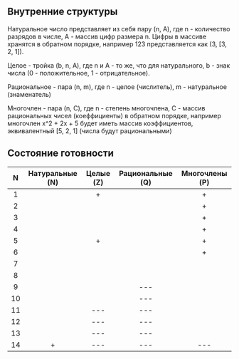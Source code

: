 ## Внутренние структуры

Натуральное число представляет из себя пару (n, A), где n - количество разрядов в числе, A - массив цифр размера n.
Цифры в массиве хранятся в обратном порядке, например 123 представляется как (3, [3, 2, 1]).

Целое - тройка (b, n, A), где n и A - то же, что для натурального, b - знак числа (0 - положительное, 1 - 
отрицательное).

Рациональное - пара (n, m), где n - целое (числитель), m - натуральное (знаменатель)

Многочлен - пара (n, C), где n - степень многочлена, С - массив рациональных чисел (коеффициенты) в обратном порядке,
например многочлен x^2 + 2x + 5 будет иметь массив коэффициентов, эквивалентный [5, 2, 1] (числа будут рациональными)

## Состояние готовности
| N | Натуральные (N) | Целые (Z) | Рациональные (Q) | Многочлены (P) |
|:-:|:---------------:|:---------:|:----------------:|:--------------:|
| 1 |                 |    +      |                  |      +         |
| 2 |                 |           |                  |      +         |
| 3 |                 |           |                  |      +         |
| 4 |                 |           |                  |      +         |
| 5 |                 |    +      |                  |      +         |
| 6 |                 |           |                  |      +         |
| 7 |                 |           |                  |                |
| 8 |                 |           |                  |                |
| 9 |                 |           |       ---        |                |
| 10|                 |           |       ---        |                |
| 11|                 |   ---     |       ---        |                |
| 12|                 |   ---     |       ---        |                |
| 13|                 |   ---     |       ---        |                |
| 14|       +         |   ---     |       ---        |     ---        |
